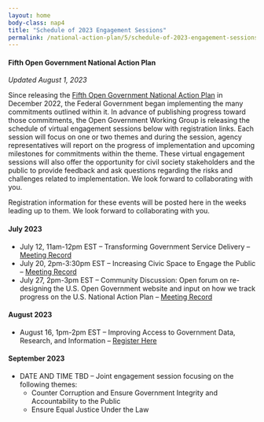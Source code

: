 ```yaml
---
layout: home
body-class: nap4
title: "Schedule of 2023 Engagement Sessions"
permalink: /national-action-plan/5/schedule-of-2023-engagement-sessions/
---
```


#### Fifth Open Government National Action Plan
_Updated August 1, 2023_


Since releasing the [Fifth Open Government National Action Plan](../) in December 2022, the Federal Government began implementing the many commitments outlined within it. In advance of publishing progress toward those commitments, the Open Government Working Group is releasing the schedule of virtual engagement sessions below with registration links. Each session will focus on one or two themes and during the session, agency representatives will report on the progress of implementation and upcoming milestones for commitments within the theme. These virtual engagement sessions will also offer the opportunity for civil society stakeholders and the public to provide feedback and ask questions regarding the risks and challenges related to implementation. We look forward to collaborating with you.

Registration information for these events will be posted here in the weeks leading up to them. We look forward to collaborating with you.

#### July 2023
* July 12, 11am-12pm EST – Transforming Government Service Delivery – [Meeting Record](/meeting/july-2023-public-engagement-transforming-government-service-delivery/)
* July 20, 2pm-3:30pm EST – Increasing Civic Space to Engage the Public – [Meeting Record](/meeting/july-2023-public-engagement-increasing-civic-space-to-engage-the-public/)
* July 27, 2pm-3pm EST – Community Discussion: Open forum on re-designing the U.S. Open Government website and input on how we track progress on the U.S. National Action Plan – [Meeting Record](/meeting/july-2023-open-forum-us-open-government-website-to-track-progress-on-the-us-national-action-plan/)


#### August 2023
* August 16, 1pm-2pm EST – Improving Access to Government Data, Research, and Information – [Register Here](https://gsa.zoomgov.com/meeting/register/vJIsdO-sqzsoE_G_AP1spjsTo4BElLp9FTY)


#### September 2023
* DATE AND TIME TBD – Joint engagement session focusing on the following themes:
	* Counter Corruption and Ensure Government Integrity and Accountability to the Public 
	* Ensure Equal Justice Under the Law

